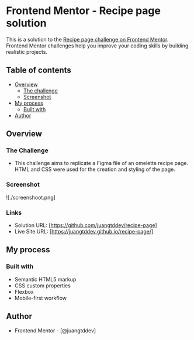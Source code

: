 # Frontend Mentor - Recipe page solution

This is a solution to the [Recipe page challenge on Frontend Mentor](https://www.frontendmentor.io/challenges/recipe-page-KiTsR8QQKm). Frontend Mentor challenges help you improve your coding skills by building realistic projects.

## Table of contents

- [Overview](#overview)
  - [The challenge](#the-challenge)
  - [Screenshot](#screenshot)
- [My process](#my-process)
  - [Built with](#built-with)
- [Author](#author)

## Overview

### The Challenge

- This challenge aims to replicate a Figma file of an omelette recipe page. HTML and CSS were used for the creation and styling of the page.

### Screenshot

![./screenshoot.png]

### Links

- Solution URL: [https://github.com/juangtddev/recipe-page]
- Live Site URL: [https://juangtddev.github.io/recipe-page/]

## My process

### Built with

- Semantic HTML5 markup
- CSS custom properties
- Flexbox
- Mobile-first workflow

## Author

- Frontend Mentor - [@juangtddev]
